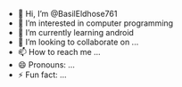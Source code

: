 - 👋 Hi, I’m @BasilEldhose761
- 👀 I’m interested in computer programming
- 🌱 I’m currently learning android
- 💞️ I’m looking to collaborate on ...
- 📫 How to reach me ...
- 😄 Pronouns: ...
- ⚡ Fun fact: ...

<!---
BasilEldhose761/BasilEldhose761 is a ✨ special ✨ repository because its `README.md` (this file) appears on your GitHub profile.
You can click the Preview link to take a look at your changes.
--->
